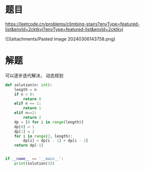 # 题目

https://leetcode.cn/problems/climbing-stairs?envType=featured-list&envId=2cktkvj?envType=featured-list&envId=2cktkvj



![](attachments/Pasted image 20240306143758.png)


# 解题

可以逐步迭代解决， 动态规划 


```python
def solution(n: int):
    length = n
    if n < 0:
        return 0
    elif n == 1:
        return 1
    elif n==2:
        return 2
    dp = [0 for i in range(length)]
    dp[0] = 1
    dp[1] = 2
    for i in range(2, length):
        dp[i] = dp[i - 1] + dp[i - 2] 
    return dp[-1]


if __name__ == '__main__':
    print(solution(3))

```